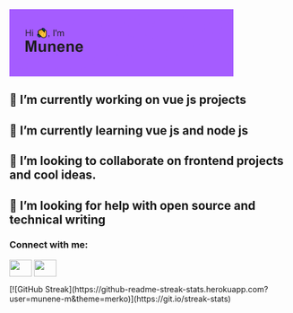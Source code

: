 
<img align="center" alt="Coding" width="400" src="header.png">

<!--
**munene-m/munene-m** is a ✨ _special_ ✨ repository because its `README.md` (this file) appears on your GitHub profile.
-->

## 🔭 I’m currently working on vue js projects
## 🌱 I’m currently learning vue js and node js
## 👯 I’m looking to collaborate on frontend projects and cool ideas.
## 🤔 I’m looking for help with open source and technical writing
<h3 align="left">Connect with me:</h3>
<p align="left">
<a href="your link" target="munenenjue18@gmail.com"><img align="center" src="https://cdn.jsdelivr.net/npm/simple-icons@3.0.1/icons/gmail.svg" alt="" height="30" width="40" /></a>
<a href="your link" target="blank"><img align="center" src="https://cdn.jsdelivr.net/npm/simple-icons@3.0.1/icons/linkedin.svg" alt="" height="30" width="40" /></a>
</p>
[![GitHub Streak](https://github-readme-streak-stats.herokuapp.com?user=munene-m&theme=merko)](https://git.io/streak-stats)

